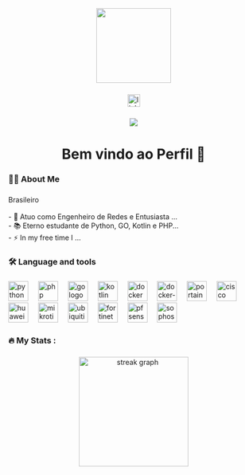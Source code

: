<div align="center">
  <img height="150" src="https://camo.githubusercontent.com/62da68eb62b1e5f175f7d1f0191dd89a653d7908feb22d37d4a0ab07365d6791/68747470733a2f2f6d656469612e67697068792e636f6d2f6d656469612f4d3967624264396e6244724f5475314d71782f67697068792e676966"  />
</div>

###

<div align="center">
  <img src="https://img.shields.io/static/v1?message=LinkedIn&logo=linkedin&label=&color=0077B5&logoColor=white&labelColor=&style=for-the-badge" height="25" alt="linkedin logo"  />
</div>

###

<div align="center">
  <img src="https://github.com/jefersonrocha-py&"  />
</div>

###

<h1 align="center"> Bem vindo ao Perfil 👋</h1>

###

<h3 align="left">👩‍💻  About Me</h3>

###

<p align="left"> Brasileiro<br><br>- 🔭  Atuo  como Engenheiro de Redes e Entusiasta ...<br>- 📚  Eterno estudante de Python, GO, Kotlin e PHP...<br>- ⚡ In my free time I ...</p>

###

<h3 align="left">🛠 Language and tools</h3>

###

<div align="left">
  <!-- Linguagens e ferramentas de desenvolvimento -->
  <img src="https://cdn.jsdelivr.net/gh/devicons/devicon/icons/python/python-original.svg" height="40" alt="python logo"  />
  <img width="12" />
  <img src="https://cdn.jsdelivr.net/gh/devicons/devicon/icons/php/php-original.svg" height="40" alt="php logo"  />
  <img width="12" />
  <img src="https://cdn.jsdelivr.net/gh/devicons/devicon/icons/go/go-original-wordmark.svg" height="40" alt="go logo"  />
  <img width="12" />
  <img src="https://cdn.jsdelivr.net/gh/devicons/devicon/icons/kotlin/kotlin-original.svg" height="40" alt="kotlin logo"  />
  <img width="12" />
  <img src="https://cdn.jsdelivr.net/gh/devicons/devicon/icons/docker/docker-plain-wordmark.svg" height="40" alt="docker logo"  />
  <img width="12" />
  <img src="https://cdn.jsdelivr.net/gh/devicons/devicon/icons/docker/docker-plain-wordmark.svg" height="40" alt="docker-compose logo"  />
  <img width="12" />
  <img src="https://cdn.jsdelivr.net/gh/devicons/devicon/icons/portainer/portainer-original.svg" height="40" alt="portainer logo"  />

  <!-- Logos de Redes -->
  <img width="12" />
  <img src="https://upload.wikimedia.org/wikipedia/commons/3/3b/Cisco_logo.svg" height="40" alt="cisco logo"  />
  <img width="12" />
  <img src="https://upload.wikimedia.org/wikipedia/commons/b/bd/Huawei_Logo.svg" height="40" alt="huawei logo"  />
  <img width="12" />
  <img src="https://upload.wikimedia.org/wikipedia/commons/c/c5/Mikrotik_logo.svg" height="40" alt="mikrotik logo"  />
  <img width="12" />
  <img src="https://upload.wikimedia.org/wikipedia/commons/3/35/Ubiquiti_Networks_logo.svg" height="40" alt="ubiquiti logo"  />
  <img width="12" />
  <img src="https://upload.wikimedia.org/wikipedia/commons/6/6e/Fortinet_logo.svg" height="40" alt="fortinet logo"  />
  <img width="12" />
  <img src="https://upload.wikimedia.org/wikipedia/commons/f/f8/Pfsense_logo.png" height="40" alt="pfsense logo"  />
  <img width="12" />
  <img src="https://upload.wikimedia.org/wikipedia/commons/5/5f/Sophos_logo.svg" height="40" alt="sophos logo"  />
</div>


###

<h3 align="left">🔥   My Stats :</h3>

###

<div align="center">
  <img src="https://streak-stats.demolab.com?user=seu_usuario&locale=en&mode=daily&theme=dark&hide_border=false&border_radius=5&order=3" height="220" alt="streak graph"  />
</div>

###
